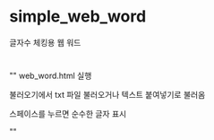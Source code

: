 # simple_web_word
글자수 체킹용 웹 워드 



# 

"" web_word.html 실행

불러오기에서 txt 파일 불러오거나  텍스트 붙여넣기로 불러옴

스페이스를 누르면 순수한 글자 표시

"" 
